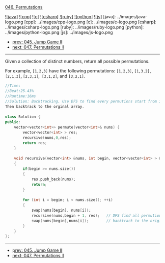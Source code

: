 [046. Permutations](https://leetcode.com/problems/permutations/)

[![java]](../java/046-permutations.md)
[![cpp]](../cpp/046-permutations.md)
[![c]](../c/046-permutations.md)
[![csharp]](../csharp/046-permutations.md)
[![ruby]](../ruby/046-permutations.md)
[![python]](../python/046-permutations.md)
[![js]](../js/046-permutations.md)
[java]: ../images/java-logo.png
[cpp]: ../images/cpp-logo.png
[c]: ../images/c-logo.png
[csharp]: ../images/csharp-logo.png
[ruby]: ../images/ruby-logo.png
[python]: ../images/python-logo.png
[js]: ../images/js-logo.png

- [prev: 045. Jump Game II](045-jump-game-ii.md)
- [next: 047. Permutations II](047-permutations-ii.md)

---
Given a collection of distinct numbers, return all possible permutations.

For example,
```[1,2,3]``` have the following permutations:
```[1,2,3]```, ```[1,3,2]```, ```[2,1,3]```, ```[2,3,1]```,``` [3,1,2]```, and ```[3,2,1]```.

```C++
//Time:
//Beat:25.43%
//Runtime:16ms
//Solution: Backtracking. Use DFS to find every permutions start from i (i=0 ~ size). 
Then backtrack to the orginal array.

class Solution {
public:
    vector<vector<int>> permute(vector<int>& nums) {
        vector<vector<int> > res;
        recursive(nums,0,res);
        return res;
    }

    void recursive(vector<int> &nums, int begin, vector<vector<int> > &res)
    {
        if(begin >= nums.size())
        {
            res.push_back(nums);
            return;
        }

        for (int i = begin; i < nums.size(); ++i)
        {
            swap(nums[begin], nums[i]);
            recursive(nums,begin + 1, res);   // DFS find all permutions start from nums[begin]
            swap(nums[begin],nums[i]);        // backtrack to the original array
        }
    }
};
```

---

- [prev: 045. Jump Game II](045-jump-game-ii.md)
- [next: 047. Permutations II](047-permutations-ii.md)
